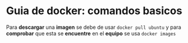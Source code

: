 # Guia de docker: comandos basicos
Para **descargar** una **imagen** se debe de usar `docker pull ubuntu` y para **comprobar** que esta se **encuentre** en el **equipo** se usa `docker images`